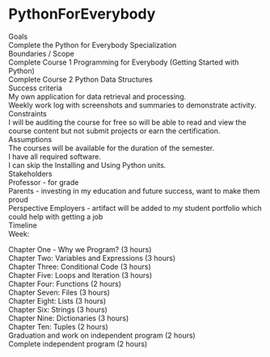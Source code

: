 # PythonForEverybody
Goals</br>
Complete the Python for Everybody Specialization</br>
Boundaries / Scope</br>
Complete Course 1 Programming for Everybody (Getting Started with Python) </br>
Complete Course 2 Python Data Structures</br>
Success criteria</br>
My own application for data retrieval and processing.</br>
Weekly work log with screenshots and summaries to demonstrate activity.</br>
Constraints</br>
I will be auditing the course for free so will be able to read and view the course content but not submit projects or earn the certification.</br>
Assumptions</br>
The courses will be available for the duration of the semester.</br>
I have all required software.</br>
I can skip the Installing and Using Python units.</br>
Stakeholders</br>
Professor - for grade</br>
Parents - investing in my education and future success, want to make them proud</br>
Perspective Employers - artifact will be added to my student portfolio which could help with getting a job</br>
Timeline</br>
Week: </br>

Chapter One - Why we Program? (3 hours)</br>
Chapter Two: Variables and Expressions (3 hours)</br>
Chapter Three: Conditional Code (3 hours)</br>
Chapter Five: Loops and Iteration (3 hours)</br>
Chapter Four: Functions (2 hours)</br>
Chapter Seven: Files (3 hours)</br>
Chapter Eight: Lists (3 hours)</br>
Chapter Six: Strings (3 hours)</br>
Chapter Nine: Dictionaries (3 hours)</br>
Chapter Ten: Tuples (2 hours)</br>
Graduation and work on independent program (2 hours)</br>
Complete independent program (2 hours)</br>
